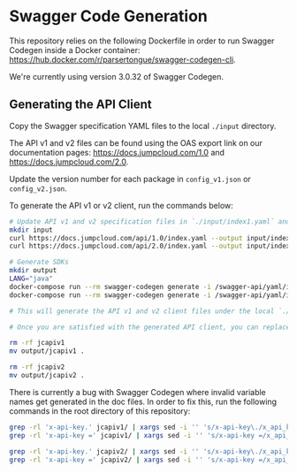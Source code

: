 # Swagger Code Generation

This repository relies on the following Dockerfile in order to run
Swagger Codegen inside a Docker container:
https://hub.docker.com/r/parsertongue/swagger-codegen-cli.

We're currently using version 3.0.32 of Swagger Codegen.

## Generating the API Client

Copy the Swagger specification YAML files to the local `./input` directory.

The API v1 and v2 files can be found using the OAS export link on our
documentation pages: https://docs.jumpcloud.com/1.0 and
https://docs.jumpcloud.com/2.0.

Update the version number for each package in `config_v1.json` or
`config_v2.json`.

To generate the API v1 or v2 client, run the commands below:

```bash
# Update API v1 and v2 specification files in `./input/index1.yaml` and `./input/index2.yaml`):
mkdir input
curl https://docs.jumpcloud.com/api/1.0/index.yaml --output input/index1.yaml
curl https://docs.jumpcloud.com/api/2.0/index.yaml --output input/index2.yaml

# Generate SDKs
mkdir output
LANG="java"
docker-compose run --rm swagger-codegen generate -i /swagger-api/yaml/index1.yaml -l ${LANG} -c /config/config_v1.json -o /swagger-api/out/jcapiv1
docker-compose run --rm swagger-codegen generate -i /swagger-api/yaml/index2.yaml -l ${LANG} -c /config/config_v2.json -o /swagger-api/out/jcapiv2

# This will generate the API v1 and v2 client files under the local `./output/jcapiv1` and `./output/jcapiv2` directories.

# Once you are satisfied with the generated API client, you can replace the existing files under the `jcapiv1` or `jcapiv2` directory with your generated files:

rm -rf jcapiv1
mv output/jcapiv1 .

rm -rf jcapiv2
mv output/jcapiv2 .
```

There is currently a bug with Swagger Codegen where invalid variable names get
generated in the doc files. In order to fix this, run the following commands in
the root directory of this repository:

```bash
grep -rl 'x-api-key.' jcapiv1/ | xargs sed -i '' 's/x-api-key\./x_api_key\./g'
grep -rl 'x-api-key =' jcapiv1/ | xargs sed -i '' 's/x-api-key =/x_api_key =/g'

grep -rl 'x-api-key.' jcapiv2/ | xargs sed -i '' 's/x-api-key\./x_api_key\./g'
grep -rl 'x-api-key =' jcapiv2/ | xargs sed -i '' 's/x-api-key =/x_api_key =/g'
```
